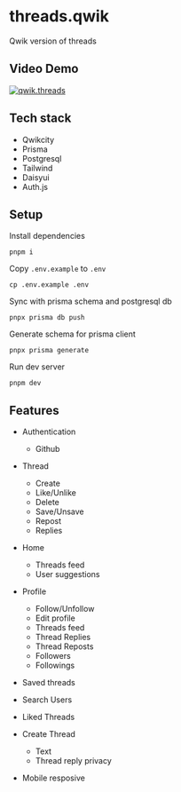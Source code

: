 # threads.qwik

Qwik version of threads

## Video Demo

[![qwik.threads](https://img.youtube.com/vi/LsDpXoozGI0/0.jpg)](https://www.youtube.com/watch?v=LsDpXoozGI0)

## Tech stack

- Qwikcity
- Prisma
- Postgresql
- Tailwind
- Daisyui
- Auth.js

## Setup

Install dependencies

```
pnpm i
```

Copy `.env.example` to `.env`

```
cp .env.example .env
```

Sync with prisma schema and postgresql db

```
pnpx prisma db push
```

Generate schema for prisma client

```
pnpx prisma generate
```

Run dev server

```
pnpm dev
```

## Features

- Authentication

  - Github

- Thread

  - Create
  - Like/Unlike
  - Delete
  - Save/Unsave
  - Repost
  - Replies

- Home

  - Threads feed
  - User suggestions

- Profile

  - Follow/Unfollow
  - Edit profile
  - Threads feed
  - Thread Replies
  - Thread Reposts
  - Followers
  - Followings

- Saved threads
- Search Users
- Liked Threads

- Create Thread

  - Text
  - Thread reply privacy

- Mobile resposive
